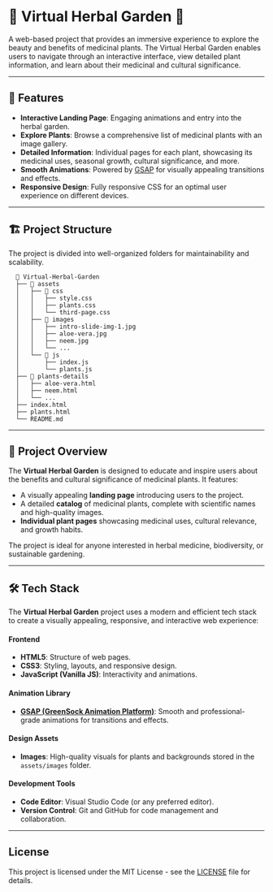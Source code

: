 # 🌱 Virtual Herbal Garden 🌿

A web-based project that provides an immersive experience to explore the beauty and benefits of medicinal plants. The Virtual Herbal Garden enables users to navigate through an interactive interface, view detailed plant information, and learn about their medicinal and cultural significance.

---

## 📌 Features

- **Interactive Landing Page**: Engaging animations and entry into the herbal garden.
- **Explore Plants**: Browse a comprehensive list of medicinal plants with an image gallery.
- **Detailed Information**: Individual pages for each plant, showcasing its medicinal uses, seasonal growth, cultural significance, and more.
- **Smooth Animations**: Powered by [GSAP](https://greensock.com/gsap/) for visually appealing transitions and effects.
- **Responsive Design**: Fully responsive CSS for an optimal user experience on different devices.

---

## 🏗️ Project Structure

The project is divided into well-organized folders for maintainability and scalability.

```plaintext
  📁 Virtual-Herbal-Garden
  ├── 📁 assets
  │   ├── 📁 css
  │   │   ├── style.css
  │   │   ├── plants.css
  │   │   └── third-page.css
  │   ├── 📁 images
  │   │   ├── intro-slide-img-1.jpg
  │   │   ├── aloe-vera.jpg
  │   │   ├── neem.jpg
  │   │   └── ...
  │   └── 📁 js
  │       ├── index.js
  │       └── plants.js
  ├── 📁 plants-details
  │   ├── aloe-vera.html
  │   ├── neem.html
  │   └── ...
  ├── index.html
  ├── plants.html
  └── README.md
```
---
## 📖 Project Overview  

The **Virtual Herbal Garden** is designed to educate and inspire users about the benefits and cultural significance of medicinal plants. It features:  

- A visually appealing **landing page** introducing users to the project.  
- A detailed **catalog** of medicinal plants, complete with scientific names and high-quality images.  
- **Individual plant pages** showcasing medicinal uses, cultural relevance, and growth habits.  

The project is ideal for anyone interested in herbal medicine, biodiversity, or sustainable gardening.  

---

## 🛠️ Tech Stack  

The **Virtual Herbal Garden** project uses a modern and efficient tech stack to create a visually appealing, responsive, and interactive web experience:  

#### **Frontend**  
- **HTML5**: Structure of web pages.  
- **CSS3**: Styling, layouts, and responsive design.  
- **JavaScript (Vanilla JS)**: Interactivity and animations.  

#### **Animation Library**  
- **[GSAP (GreenSock Animation Platform)](https://greensock.com/gsap/)**: Smooth and professional-grade animations for transitions and effects.  

#### **Design Assets**  
- **Images**: High-quality visuals for plants and backgrounds stored in the `assets/images` folder.  

#### **Development Tools**  
- **Code Editor**: Visual Studio Code (or any preferred editor).  
- **Version Control**: Git and GitHub for code management and collaboration.  
---
## License

This project is licensed under the MIT License - see the [LICENSE](LICENSE) file for details.

